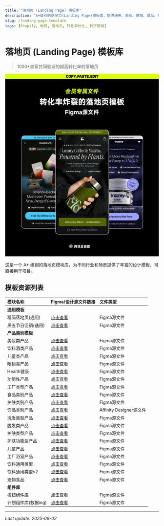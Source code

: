 ```yaml
---
title: "落地页 (Landing Page) 模板库"
description: "A+级别的落地页(Landing Page)模板库，提供通用、美妆、健康、食品、功能性产品等多种Figma源文件，助力跨境电商营销。"
slug: /landing-page-template
tags: [Shopify, 电商, 落地页, 转化率优化, 数字营销]
---
```


# 落地页 (Landing Page) 模板库
> 1000+卖家共同验证的超高转化率的落地页

![电商着陆页 会员下载](../../static/img/跨境全链路模板-na.png)



这是一个 A+ 级别的落地页模块库，为不同行业和场景提供了丰富的设计模板，可直接用于项目。


## 模板资源列表

| 模块名称 | Figma/设计源文件链接 | 文件类型 |
| :--- | :--- | :--- |
| **通用模板** | | |
| 精简落地页(通用) | [点击查看](https://www.figma.com/design/pFny9oPNNleZhkw9EKhUSk/%E9%80%9A%E7%94%A8%E7%B2%BE%E7%AE%80%E8%90%BD%E5%9C%B0%E9%A1%B5?node-id=0-1&t=i4GYqJe50GlkovL6-1) | Figma源文件 |
| 黑五节日促销(通用) | [点击查看](https://www.figma.com/design/rkt945mvFoynntCQsLCpGx/%E9%BB%91%E4%BA%94%E9%80%9A%E7%94%A8?node-id=0-1&t=Xf6HzX4RjaPeanXQ-1) | Figma源文件 |
| **产品类别模板** | | |
| 美妆类产品 | [点击查看](https://www.figma.com/design/0e948cf70IOD88Cf6NLhN2/%E7%BE%8E%E5%A6%86%E7%B1%BB?node-id=0-1&t=7fenBaOs1LrKQrVL-1) | Figma源文件 |
| 饮料酒类产品 | [点击查看](https://www.figma.com/design/hgpZEY8pPeOmAtNXzB2Ps1/Wine?node-id=0-1&t=l1FDU9AaxS5qmVV6-1) | Figma源文件 |
| 儿童类产品 | [点击查看](https://www.figma.com/design/MaFr3206jaaBY7tatqF2sh/Kid?node-id=0-1&t=2r3JAeQB6XjCFedJ-1) | Figma源文件 |
| 眼镜类产品 | [点击查看](https://www.figma.com/design/JRkVhmlSXIpJgeSxxZiAhe/Glasses?node-id=1-2&t=2r3JAeQB6XjCFedJ-1) | Figma源文件 |
| Health健康 | [点击查看](https://www.figma.com/design/9spwn532UnagQ7w6jAHnvR/Health?node-id=0-1&t=ozXZ4KsMoyL19Ivz-1) | Figma源文件 |
| 功能性产品 | [点击查看](https://www.figma.com/design/Rn7wRTQyFmBinyVk3HIWbb/Tool?node-id=1-43&t=2r3JAeQB6XjCFedJ-1) | Figma源文件 |
| 工厂类型产品 | [点击查看](https://www.figma.com/design/Fgt9skxtcZdVNxMITip1ko/Factory?node-id=0-1&t=2r3JAeQB6XjCFedJ-1) | Figma源文件 |
| 食品类别产品 | [点击查看](https://www.figma.com/design/oa0zmpcbKBVnRpHMjVrB7Z/Food?node-id=0-1&t=2r3JAeQB6XjCFedJ-1) | Figma源文件 |
| 护肤类别产品 | [点击查看](https://www.figma.com/design/uutrq7qeR5IKw06TicA2Fp/skin?node-id=0-3&t=2r3JAeQB6XjCFedJ-1) | Figma源文件 |
| 饰品类别产品 | [点击查看](https://www.figma.com/design/RyLANC3gHD6OSZfV6z7KHx/Jewelry?node-id=0-1&t=taHr5VoKuvi6NKcF-1) | Affinity Designer源文件 |
| 洗发类型产品 | [点击查看](https://www.figma.com/design/T7NfRIv1lPeMdl2EuUKPik/%E6%B4%97%E5%8F%91%E7%B1%BB%E4%BA%A7%E5%93%81?node-id=0-1&t=Z9BylHiF5h7brk43-1) | Figma源文件 |
| 脱发类产品 | [点击查看](https://www.figma.com/design/Ars1s0UCYzqcZ28B8oy81G/%E8%84%B1%E5%8F%91%E7%B1%BB%E4%BA%A7%E5%93%81?node-id=0-1&t=Z9BylHiF5h7brk43-1) | Figma源文件 |
| 护肤类型产品 | [点击查看](https://www.figma.com/design/0nw9d3Z4JE2mlMm1rkJZcf/%E6%8A%A4%E8%82%A4%E4%BA%A7%E5%93%81?node-id=0-1&t=Z9BylHiF5h7brk43-1) | Figma源文件 |
| 护肤功能型产品 | [点击查看](https://www.figma.com/design/IVxyPvuA2B4w6wKcSVBT5i/%E6%8A%A4%E8%82%A4%E5%8A%9F%E8%83%BD%E4%BA%A7%E5%93%81?node-id=1-2&t=Z9BylHiF5h7brk43-1) | Figma源文件 |
| 儿童产品 | [点击查看](https://www.figma.com/design/yvz7HLlFDGNvdJn9sXrMIQ/%E5%84%BF%E7%AB%A5%E4%BA%A7%E5%93%81?node-id=1-17&t=Z9BylHiF5h7brk43-1) | Figma源文件 |
| 工厂浴室产品 | [点击查看](https://www.figma.com/design/xVjHKFZvOGUpUXAYtZ2qbv/%E5%B7%A5%E5%8E%82%E6%B5%B4%E5%AE%A4%E4%BA%A7%E5%93%81?node-id=0-1&t=UzkepUi2ZTC7jbi0-1) | Figma源文件 |
| 饮料通用类型 | [点击查看](https://www.figma.com/design/aqG8uUjmBko5NGdCIunwLH/%E9%A5%AE%E6%96%99%E9%80%9A%E7%94%A8%E7%B1%BB?node-id=0-3&t=wlM49zuFu0GVcs6x-1) | Figma源文件 |
| 饮料通用类型v2 | [点击查看](https://www.figma.com/design/P2m92qwpIHkMwlQFc7IzbJ/%E9%A5%AE%E6%96%99%E7%B1%BB?node-id=0-1&t=NQM1aSw5zxxWYeax-1) | Figma源文件 |
| 宠物食品 | [点击查看](https://www.figma.com/design/KiH4xlNJavQtHEhkYpmFmL/%E9%A5%B0%E5%93%81?node-id=0-1&t=dlNUh8HcLIaU35Yz-1) | Figma源文件 |
| **组件库** | | |
| 按钮组件库 | [点击查看](https://www.figma.com/design/7g0iIHig0qY0t8sioEq6UW/%E6%8C%89%E9%92%AE%E7%BB%84%E4%BB%B6%E5%BA%93?node-id=0-1&t=2r3JAeQB6XjCFedJ-1) | Figma源文件 |
| 计划组件库(数据ing) | [点击查看](https://www.figma.com/design/KXVcCK7IcLiARV5Brqs3ew/%E6%9C%AA%E7%BB%84%E4%BB%B6%E5%8C%96?node-id=1-2&t=68oRvYnkKFN0GZrr-1) | Figma源文件 |

---
*Last update: 2025-09-02*